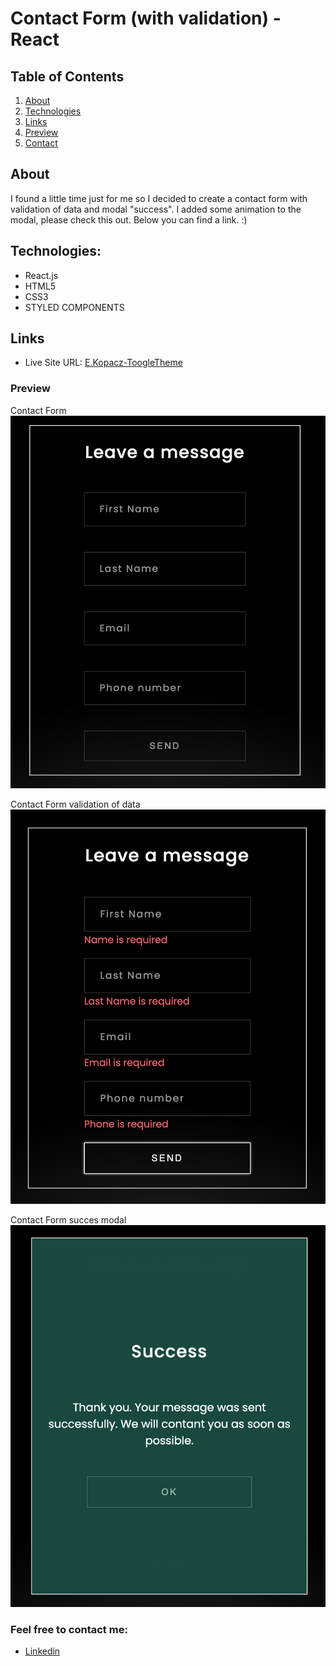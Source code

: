 # Contact Form (with validation) - React

## Table of Contents
1. [About](#about)
2. [Technologies](#technologies)
3. [Links](#links)
4. [Preview](#preview)
5. [Contact](#feel-free-to-contact-me)

## About 
I found a little time just for me so I decided to create a contact form with validation of data and modal "success". I added some animation to the modal, please check this out. Below you can find a link. :)

## Technologies:
* React.js
* HTML5
* CSS3
* STYLED COMPONENTS


## Links
* Live Site URL: [E.Kopacz-ToogleTheme](https://toogletheme-ekopacz.netlify.app)

### Preview
Contact Form
![Preview](./previews/contact-form-ekopacz.png)

Contact Form validation of data
![Preview](./previews/contact-form-errors-ekopacz.png)

Contact Form succes modal
![Preview](./previews/contact-form-success-ekopacz.png)

### Feel free to contact me:
* [Linkedin](https://www.linkedin.com/in/ewelina-kopacz-929559100/)

